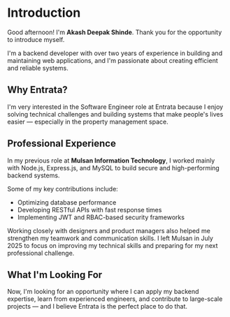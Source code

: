 # Introduction

Good afternoon! I'm **Akash Deepak Shinde**. Thank you for the opportunity to introduce myself. 

I'm a backend developer with over two years of experience in building and maintaining web applications, and I'm passionate about creating efficient and reliable systems.

## Why Entrata?

I'm very interested in the Software Engineer role at Entrata because I enjoy solving technical challenges and building systems that make people's lives easier — especially in the property management space.

## Professional Experience

In my previous role at **Mulsan Information Technology**, I worked mainly with Node.js, Express.js, and MySQL to build secure and high-performing backend systems. 

Some of my key contributions include:

- Optimizing database performance
- Developing RESTful APIs with fast response times
- Implementing JWT and RBAC-based security frameworks

Working closely with designers and product managers also helped me strengthen my teamwork and communication skills. I left Mulsan in July 2025 to focus on improving my technical skills and preparing for my next professional challenge.

## What I'm Looking For

Now, I'm looking for an opportunity where I can apply my backend expertise, learn from experienced engineers, and contribute to large-scale projects — and I believe Entrata is the perfect place to do that.
